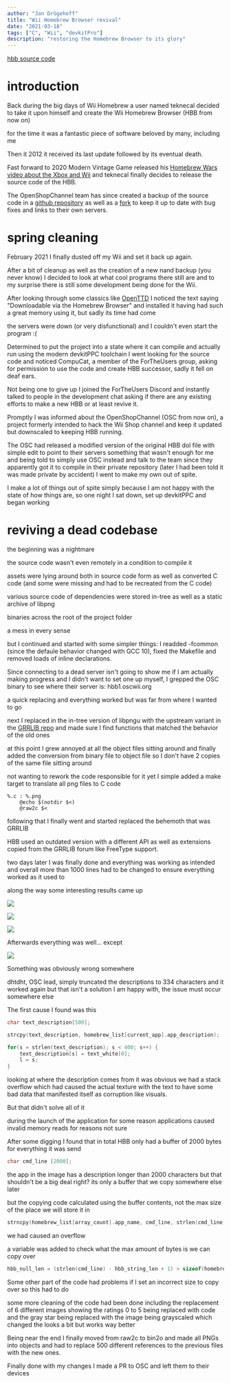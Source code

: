 ```yaml
---
author: "Jan Drögehoff"
title: "Wii Homebrew Browser revival"
date: "2021-03-18"
tags: ["C", "Wii", "devkitPro"]
description: "restoring the Homebrew Browser to its glory"
---
```


[hbb source code](https://github.com/Jan200101/hbb)

# introduction

Back during the big days of Wii Homebrew a user named teknecal decided to take it upon himself and create the Wii Homebrew Browser (HBB from now on)

for the time it was a fantastic piece of software beloved by many, including me

Then it 2012 it received its last update followed by its eventual death.

Fast forward to 2020 Modern Vintage Game released his [Homebrew Wars video about the Xbox and Wii](https://youtu.be/F0EZQsFulJs) and teknecal finally decides to release the source code of the HBB.

The OpenShopChannel team has since created a backup of the source code in a [github repository](https://github.com/OpenShopChannel/HomebrewBrowser) as well as a [fork](https://github.com/OpenShopChannel/OSCHomebrewBrowser) to keep it up to date with bug fixes and links to their own servers.

# spring cleaning

February 2021 I finally dusted off my Wii and set it back up again.

After a bit of cleanup as well as the creation of a new nand backup (you never know) I decided to look at what cool programs there still are and to my surprise there is still some development being done for the Wii.

After looking through some classics like [OpenTTD](https://wiibrew.org/wiki/OpenTTD) I noticed the text saying "Downloadable via the Homebrew Browser" and installed it having had such a great memory using it, but sadly its time had come

the servers were down (or very disfunctional) and I couldn't even start the program :(

Determined to put the project into a state where it can compile and actually run using the modern devkitPPC toolchain I went looking for the source code and noticed CompuCat, a member of the ForTheUsers group, asking for permission to use the code and create  HBB successor, sadly it fell on deaf ears.

Not being one to give up I joined the ForTheUsers Discord and instantly talked to people in the development chat asking if there are any existing efforts to make a new HBB or at least revive it.

Promptly I was informed about the OpenShopChannel (OSC from now on), a project formerly intended to hack the Wii Shop channel and keep it updated but downscaled to keeping HBB running.

The OSC had released a modified version of the original HBB dol file with simple edit to point to their servers something that wasn't enough for me and being told to simply use OSC instead and talk to the team since they apparently got it to compile in their private repository (later I had been told it was made private by accident) I went to make my own out of spite.

I make a lot of things out of spite simply because I am not happy with the state of how things are, so one night I sat down, set up devkitPPC and began working


# reviving a dead codebase

the beginning was a nightmare

the source code wasn't even remotely in a condition to compile it

assets were lying around both in source code form as well as converted C code (and some were missing and had to be recreated from the C code)

various source code of dependencies were stored in-tree as well as a static archive of libpng

binaries across the root of the project folder

a mess in every sense

but I continued and started with some simpler things:
I readded -fcommon (since the defaule behavior changed with GCC 10), fixed the Makefile and removed loads of inline declarations.

Since connecting to a dead server isn't going to show me if I am actually making progress and I didn't want to set one up myself, I grepped the OSC binary to see where their server is: hbb1.oscwii.org

a quick replacing and everything worked but was far from where I wanted to go

next I replaced in the in-tree version of libpngu with the upstream variant in the [GRRLIB repo](https://github.com/GRRLIB/GRRLIB/tree/master/GRRLIB/lib) and made sure I find functions that matched the behavior of the old ones

at this point I grew annoyed at all the object files sitting around and finally added the conversion from binary file to object file so I don't have 2 copies of the same file sitting around

not wanting to rework the code responsible for it yet I simple added a make target to translate all png files to C code
```make
%.c : %.png
	@echo $(notdir $<) 
	@raw2c $<
```

following that I finally went and started replaced the behemoth that was GRRLIB

HBB used an outdated version with a different API as well as extensions copied from the GRRLIB forum like FreeType support.

two days later I was finally done and everything was working as intended and overall more than 1000 lines had to be changed to ensure everything worked as it used to

along the way some interesting results came up

![](/images/hbb/unknown1.png)

![](/images/hbb/IMG_20210306_215457.jpg)

![](/images/hbb/IMG_20210306_220231.jpg)

Afterwards everything was well... except

![](/images/hbb/unknown.png)

Something was obviously wrong somewhere

dhtdht, OSC lead, simply truncated the descriptions to 334 characters and it worked again
but that isn't a solution I am happy with, the issue must occur somewhere else

The first cause I found was this

```c
char text_description[500];

strcpy(text_description, homebrew_list[current_app].app_description);

for(s = strlen(text_description); s < 400; s++) {
	text_description[s] = text_white[0];
	l = s;
}
```

looking at where the description comes from it was obvious we had a stack overflow which had caused the actual texture with the text to have some bad data that manifested itself as corruption like visuals.

But that didn't solve all of it

during the launch of the application for some reason applications caused invalid memory reads for reasons not sure

After some digging I found that in total HBB only had a buffer of 2000 bytes for everything it was send

```c
char cmd_line [2000];
```

the app in the image has a description longer than 2000 characters but that shouldn't be a big deal right?
its only a buffer that we copy somewhere else later

but the copying code calculated using the buffer contents, not the max size of the place we will store it in

```c
strncpy(homebrew_list[array_count].app_name, cmd_line, strlen(cmd_line) - hbb_string_len);
```

we had caused an overflow

a variable was added to check what the max amount of bytes is we can copy over
```c
hbb_null_len = (strlen(cmd_line) - hbb_string_len + 1) > sizeof(homebrew_list[array_count].app_author) ? sizeof(homebrew_list[array_count].app_author) : strlen(cmd_line) - hbb_string_len + 1;  
```

Some other part of the code had problems if I set an incorrect size to copy over so this had to do

some more cleaning of the code had been done including the replacement of 6 different images showing the ratings 0 to 5 being replaced with code and the gray star being replaced with the image being grayscaled which changed the looks a bit but works way better

Being near the end I finally moved from raw2c to bin2o and made all PNGs into objects and had to replace 500 different references to the previous files with the new ones.

Finally done with my changes I made a PR to OSC and left them to their devices
